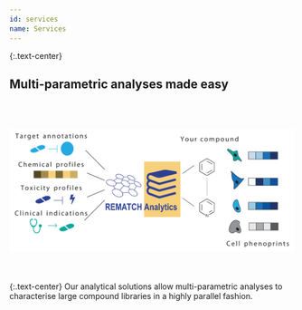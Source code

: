 ```yaml
---
id: services
name: Services
---
```

{:.text-center}
<h2>Multi-parametric analyses made easy</h2>  
<img style="float: center;" src="/assets/images/mission/fig5_v1_fordisclosure_modCS.png" alt="REmatch overview" vspace="50">  
{:.text-center}
Our analytical solutions allow multi-parametric analyses to characterise large compound libraries in a highly parallel fashion.